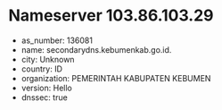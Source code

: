 # Nameserver 103.86.103.29

* as_number: 136081
* name: secondarydns.kebumenkab.go.id.
* city: Unknown
* country: ID
* organization: PEMERINTAH KABUPATEN KEBUMEN
* version: Hello
* dnssec: true
